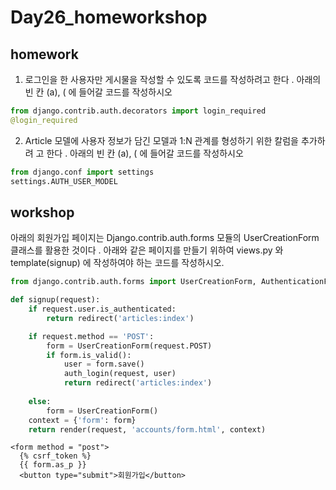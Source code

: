 # Day26_homeworkshop

## homework

1. 로그인을 한 사용자만 게시물을 작성할 수 있도록 코드를 작성하려고 한다 . 아래의 빈
   칸 (a), ( 에 들어갈 코드를 작성하시오

```python
from django.contrib.auth.decorators import login_required
@login_required
```

2. Article 모델에 사용자 정보가 담긴 모델과 1:N 관계를 형성하기 위한 칼럼을 추가하려
   고 한다 . 아래의 빈 칸 (a), ( 에 들어갈 코드를 작성하시오

```python
from django.conf import settings
settings.AUTH_USER_MODEL
```

## workshop

아래의 회원가입 페이지는 Django.contrib.auth.forms 모듈의 UserCreationForm 클래스를 활용한 것이다 . 아래와 같은 페이지를 만들기 위하여 views.py 와 template(signup) 에 작성하여야 하는 코드를 작성하시오.

```python
from django.contrib.auth.forms import UserCreationForm, AuthenticationForm, PasswordChangeForm

def signup(request):
    if request.user.is_authenticated:
        return redirect('articles:index')

    if request.method == 'POST':
        form = UserCreationForm(request.POST)
        if form.is_valid():
            user = form.save()
            auth_login(request, user)
            return redirect('articles:index')
        
    else:  
        form = UserCreationForm()
    context = {'form': form}
    return render(request, 'accounts/form.html', context)
```

```django
<form method = "post">
  {% csrf_token %}
  {{ form.as_p }}
  <button type="submit">회원가입</button>
```

